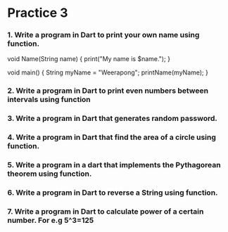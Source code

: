 # Practice 3
### 1. Write a program in Dart to print your own name using function.
void Name(String name) {
  print("My name is $name.");
}

void main() {
  String myName = "Weerapong";
  printName(myName);
}
### 2. Write a program in Dart to print even numbers between intervals using function
### 3. Write a program in Dart that generates random password.
### 4. Write a program in Dart that find the area of a circle using function.
### 5. Write a program in a dart that implements the Pythagorean theorem using function.
### 6. Write a program in Dart to reverse a String using function.
### 7. Write a program in Dart to calculate power of a certain number. For e.g 5^3=125
